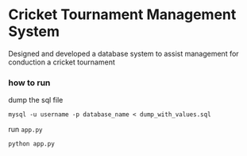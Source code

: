 # Cricket Tournament Management System

Designed and developed a database system to assist management for conduction a cricket tournament

### how to run
dump the sql file
```
mysql -u username -p database_name < dump_with_values.sql
```

run `app.py`
```
python app.py
```
